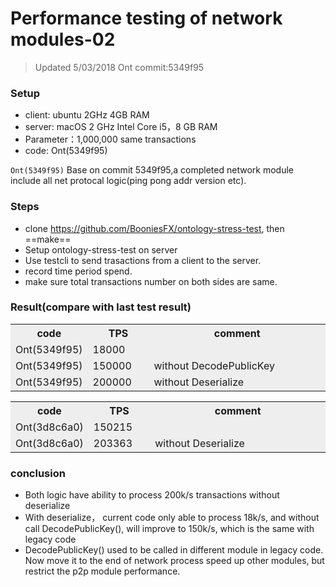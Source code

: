 # Performance testing of network modules-02

> Updated 5/03/2018 Ont commit:5349f95

 
### Setup
- client: ubuntu 2GHz 4GB RAM
- server: macOS 2 GHz Intel Core i5，8 GB RAM
- Parameter：1,000,000 same transactions
- code:  Ont(5349f95)

`Ont(5349f95)` Base on commit 5349f95,a completed network module include all net protocal logic(ping pong addr version etc).

### Steps
- clone https://github.com/BooniesFX/ontology-stress-test, then ==make==
- Setup ontology-stress-test on server
- Use testcli to send  trasactions from a client to the server.
- record time period spend.
- make sure total transactions number on both sides are same.

### Result(compare with last test result)
<table>
  <tr>
    <th width=20%, bgcolor=#eeeeee >code</th>
    <th width=20%, bgcolor=#eeeeee>TPS</th>
    <th width="60%", bgcolor=#eeeeee>comment</th>
  </tr>
  <tr>
    <td bgcolor=#eeeeee> Ont(5349f95) </td>
    <td bgcolor=#eeeeee> 18000 </td>
    <td bgcolor=#eeeeee> </td>
  </tr>
   <tr>
    <td bgcolor=#eeeeee> Ont(5349f95) </td>
    <td bgcolor=#eeeeee> 150000 </td>
    <td bgcolor=#eeeeee> without DecodePublicKey</td>
  </tr>
   <tr>
    <td bgcolor=#eeeeee> Ont(5349f95) </td>
    <td bgcolor=#eeeeee> 200000 </td>
    <td bgcolor=#eeeeee> without Deserialize</td>
  </tr>
</table>

<table>
  <tr>
    <th width=20%, bgcolor=#eeeeee >code</th>
    <th width=20%, bgcolor=#eeeeee>TPS</th>
    <th width="60%", bgcolor=#eeeeee>comment</th>
  </tr>
  <tr>
    <td bgcolor=#eeeeee> Ont(3d8c6a0) </td>
    <td bgcolor=#eeeeee> 150215 </td>
    <td bgcolor=#eeeeee> </td>
  </tr>
   <tr>
    <td bgcolor=#eeeeee> Ont(3d8c6a0) </td>
    <td bgcolor=#eeeeee> 203363 </td>
    <td bgcolor=#eeeeee> without Deserialize</td>
  </tr>
</table>

### conclusion
- Both logic have ability to process 200k/s transactions without deserialize
- With deserialize， current code only able to process 18k/s, and without call DecodePublicKey(), will improve to 150k/s, which is the same with legacy code
- DecodePublicKey() used to be called in different module in legacy code. Now move it to the end of network process speed up other modules, but restrict the p2p module performance. 
 

